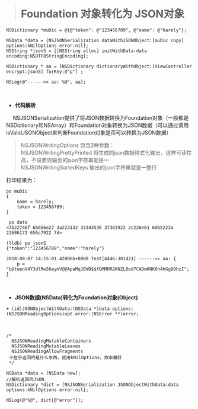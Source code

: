 ># Foundation 对象转化为 JSON对象

```
NSDictionary *muDic = @{@"token": @"123456789", @"name": @"harely"};

NSData *data = [NSJSONSerialization dataWithJSONObject:[muDic copy] options:kNilOptions error:nil];
NSString *jsonS = [[NSString alloc] initWithData:data encoding:NSUTF8StringEncoding];

NSDictionary * aa = [NSDictionary dictionaryWithObject:[ViewController encrypt:jsonS] forKey:@"p"] ;

NSLog(@"------>> aa: %@", aa);
```



<br/>


- **代码解析**

&emsp; NSJSONSerialization提供了将JSON数据转换为Foundation对象（一般都是NSDictionary和NSArray）和Foundation对象转换为JSON数据（可以通过调用isValidJSONObject来判断Foundation对象是否可以转换为JSON数据）

>NSJSONWritingOptions 包含2种参数：
<br/>NSJSONWritingPrettyPrinted    将生成的json数据格式化输出，这样可读性高，不设置则输出的json字符串就是一
<br/>NSJSONWritingSortedKeys     输出的json字符串就是一整行


打印结果为：

```
po muDic
{
    name = harely;
    token = 123456789;
}

 po data
<7b22746f 6b656e22 3a223132 33343536 37383922 2c226e61 6d65223a 22686172 656c7922 7d>

(lldb) po jsonS
{"token":"123456789","name":"harely"}

2018-08-07 14:15:01.420066+0800 Test[4446:381421] ------>> aa: {
    p = "bGtuenV4Y3dlRw56eymV@@ApaMqJEWD$$fQMMHR2KNZL0od7CADmKNK6h4hGg9OhzI";
}
```

<br/>



- **JSON数据(NSData)转化为Foundation对象(Object)**

```
+ (id)JSONObjectWithData:(NSData *)data options:(NSJSONReadingOptions)opt error:(NSError **)error;
```

<br/>


```
/*
  NSJSONReadingMutableContainers
  NSJSONReadingMutableLeaves
  NSJSONReadingAllowFragments
 不在乎返回的是什么东西，就用kNilOptions，效率最好
 */

NSData *data = [NSData new];
//解析返回的JSON
NSDictionary *dict = [NSJSONSerialization JSONObjectWithData:data options:kNilOptions error:nil];
        
NSLog(@"%@", dict[@"error"]);
```

<br/>

